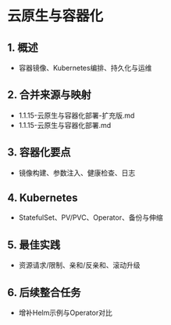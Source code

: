 # 云原生与容器化

## 1. 概述

- 容器镜像、Kubernetes编排、持久化与运维

## 2. 合并来源与映射

- 1.1.15-云原生与容器化部署-扩充版.md
- 1.1.15-云原生与容器化部署.md

## 3. 容器化要点

- 镜像构建、参数注入、健康检查、日志

## 4. Kubernetes

- StatefulSet、PV/PVC、Operator、备份与伸缩

## 5. 最佳实践

- 资源请求/限制、亲和/反亲和、滚动升级

## 6. 后续整合任务

- 增补Helm示例与Operator对比
